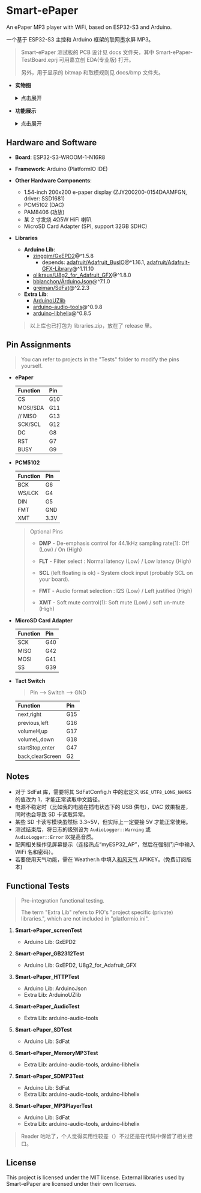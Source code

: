 # Smart-ePaper

An ePaper MP3 player with WiFi, based on ESP32-S3 and Arduino.

一个基于 ESP32-S3 主控和 Arduino 框架的联网墨水屏 MP3。

> Smart-ePaper 测试板的 PCB 设计见 docs 文件夹，其中 Smart-ePaper-TestBoard.eprj 可用嘉立创 EDA(专业版) 打开。
>
> 另外，用于显示的 bitmap 和取模规则见 docs/bmp 文件夹。

* **实物图**
  
  <details><summary>点击展开</summary>
    
  ![](./docs/img/MP3.jpg)

  ![](./docs/img/Speaker.jpg)
  
  </details>

* **功能展示**

  <details><summary>点击展开</summary>
    
  ![](./docs/img/all.jpg)

  ![](./docs/img/4.png)
  
  </details>

## Hardware and Software

* **Board**: ESP32-S3-WROOM-1-N16R8
* **Framework**: Arduino (PlatformIO IDE)
* **Other Hardware Components**:
  * 1.54-inch 200x200 e-paper display (ZJY200200-0154DAAMFGN, driver: SSD1681)
  * PCM5102 (DAC)
  * PAM8406 (功放)
  * 某 2 寸发烧 4Ω5W HiFi 喇叭
  * MicroSD Card Adapter (SPI, support 32GB SDHC)
* **Libraries**
  * **Arduino Lib**:
    * [zinggjm/GxEPD2](https://github.com/ZinggJM/GxEPD2)@^1.5.8
      * depends: [adafruit/Adafruit_BusIO](https://github.com/adafruit/Adafruit_BusIO)@^1.16.1, [adafruit/Adafruit-GFX-Library](https://github.com/adafruit/Adafruit-GFX-Library)@^1.11.10
    * [olikraus/U8g2_for_Adafruit_GFX](https://github.com/olikraus/U8g2_for_Adafruit_GFX)@^1.8.0
    * [bblanchon/ArduinoJson](https://github.com/bblanchon/ArduinoJson)@^7.1.0
    * [greiman/SdFat](https://github.com/greiman/SdFat)@^2.2.3
  * **Extra Lib**:
    * [ArduinoUZlib](https://github.com/tignioj/ArduinoUZlib)
    * [arduino-audio-tools](https://github.com/pschatzmann/arduino-audio-tools)@^0.9.8
    * [arduino-libhelix](https://github.com/pschatzmann/arduino-libhelix)@^0.8.5

  > 以上库也已打包为 libraries.zip，放在了 release 里。

## Pin Assignments

> You can refer to projects in the "Tests" folder to modify the pins yourself.

* **ePaper**
  
  | Function | Pin |
  |----------|-----|
  | CS       | G10 |
  | MOSI/SDA | G11 |
  | // MISO  | G13 |
  | SCK/SCL  | G12 |
  | DC       | G8  |
  | RST      | G7  |
  | BUSY     | G9  |

* **PCM5102**
  
  | Function | Pin  |
  |----------|------|
  | BCK      | G6   |
  | WS/LCK   | G4   |
  | DIN      | G5   |
  | FMT      | GND  |
  | XMT      | 3.3V |

  > Optional Pins
  > 
  >   * **DMP** - De-emphasis control for 44.1kHz sampling rate(1): Off (Low) / On (High)
  >
  >   * **FLT** - Filter select : Normal latency (Low) / Low latency (High)
  >
  >   * **SCL** (left floating is ok) - System clock input (probably SCL on your board).
  >
  >   * **FMT** - Audio format selection : I2S (Low) / Left justified (High)
  >
  >   * **XMT** - Soft mute control(1): Soft mute (Low) / soft un-mute (High)

* **MicroSD Card Adapter**
  
  | Function | Pin |
  |----------|-----|
  | SCK      | G40 |
  | MISO     | G42 |
  | MOSI     | G41 |
  | SS       | G39 |

* **Tact Switch**
  
  > Pin --> Switch --> GND

  | Function         | Pin |
  |------------------|-----|
  | next,right       | G15 |
  | previous,left    | G16 |
  | volumeH,up       | G17 |
  | volumeL,down     | G18 |
  | startStop,enter  | G47 |
  | back,clearScreen | G2  |

## Notes

* 对于 SdFat 库，需要将其 SdFatConfig.h 中的宏定义 `USE_UTF8_LONG_NAMES` 的值改为 1，才能正常读取中文路径。
* 电源不稳定时（比如我的电脑在插电状态下的 USB 供电），DAC 效果极差，同时也会导致 SD 卡读取异常。
* 某些 SD 卡读写模块虽然标 3.3~5V，但实际上一定要接 5V 才能正常使用。
* 测试结束后，将日志的级别设为 `AudioLogger::Warning` 或 `AudioLogger::Error` 以提高音质。
* 配网相关操作见屏幕提示（连接热点“myESP32_AP”，然后在强制门户中输入 WiFi 名和密码）。
* 若要使用天气功能，需在 Weather.h 中填入[和风天气](https://dev.qweather.com/) APIKEY。(免费订阅版本)

## Functional Tests

> Pre-integration functional testing.
>
> The term "Extra Lib" refers to PIO's "project specific (private) libraries.", which are not included in "platformio.ini".

1. **Smart-ePaper_screenTest**

    * Arduino Lib: GxEPD2

2. **Smart-ePaper_GB2312Test**

    * Arduino Lib: GxEPD2, U8g2_for_Adafruit_GFX

3. **Smart-ePaper_HTTPTest**

    * Arduino Lib: ArduinoJson
    * Extra Lib: ArduinoUZlib

4. **Smart-ePaper_AudioTest**
    
    * Extra Lib: arduino-audio-tools

5. **Smart-ePaper_SDTest**
    
    * Arduino Lib: SdFat

6. **Smart-ePaper_MemoryMP3Test**

    * Extra Lib: arduino-audio-tools, arduino-libhelix

7. **Smart-ePaper_SDMP3Test**

    * Arduino Lib: SdFat
    * Extra Lib: arduino-audio-tools, arduino-libhelix

8. **Smart-ePaper_MP3PlayerTest**

    * Arduino Lib: SdFat
    * Extra Lib: arduino-audio-tools, arduino-libhelix

> Reader 咕咕了，个人觉得实用性较差（）不过还是在代码中保留了相关接口。

## License

This project is licensed under the MIT license. External libraries used by Smart-ePaper are licensed under their own licenses.
